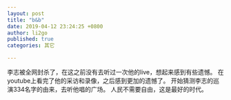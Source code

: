```yaml
---
layout: post
title: "b&b"
date: 2019-04-12 23:24:25 +0800
author: li2go
published: true
categories: 其它

---
```


李志被全网封杀了，在这之前没有去听过一次他的live，想起来感到有些遗憾。
在youtube上看完了他的采访和录像，之后感到更加的遗憾了。
开始猜测李志的巡演334名字的由来，去听他唱的广场。
人民不需要自由，这是最好的时代。
